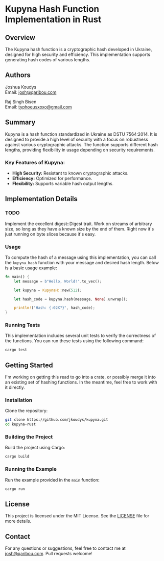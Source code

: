 # Kupyna Hash Function Implementation in Rust

## Overview

The Kupyna hash function is a cryptographic hash developed in Ukraine, designed for high security and efficiency. This implementation supports generating hash codes of various lengths.

## Authors

Joshua Koudys  
Email: [josh@qaribou.com](mailto:josh@qaribou.com)

Raj Singh Bisen  
Email: [typhoeusxoxo@gmail.com](mailto:typhoeusxoxo@gmail.com)

## Summary

Kupyna is a hash function standardized in Ukraine as DSTU 7564:2014. It is designed to provide a high level of security with a focus on robustness against various cryptographic attacks. The function supports different hash lengths, providing flexibility in usage depending on security requirements.

### Key Features of Kupyna:
- **High Security:** Resistant to known cryptographic attacks.
- **Efficiency:** Optimized for performance.
- **Flexibility:** Supports variable hash output lengths.

## Implementation Details

### TODO
Implement the excellent digest::Digest trait.
Work on streams of arbitrary size, so long as they have a known size by the end of them. Right
now it's just running on byte slices because it's easy.

### Usage

To compute the hash of a message using this implementation, you can call the `kupyna_hash` function with your message and desired hash length. Below is a basic usage example:

```rust
fn main() {
    let message = b"Hello, World!".to_vec();

    let kupyna = KupynaH::new(512);

    let hash_code = kupyna.hash(message, None).unwrap();

    println!("Hash: {:02X?}", hash_code);
}
```

### Running Tests

This implementation includes several unit tests to verify the correctness of the functions. You can run these tests using the following command:

```sh
cargo test
```

## Getting Started

I'm working on getting this read to go into a crate, or possibly merge it into an existing set of hashing functions. In the meantime, feel free to work with it directly.

### Installation

Clone the repository:
```sh
git clone https://github.com/jkoudys/kupyna.git
cd kupyna-rust
```

### Building the Project

Build the project using Cargo:
```sh
cargo build
```

### Running the Example

Run the example provided in the `main` function:
```sh
cargo run
```

## License

This project is licensed under the MIT License. See the [LICENSE](LICENSE) file for more details.

## Contact

For any questions or suggestions, feel free to contact me at [josh@qaribou.com](mailto:josh@qaribou.com). Pull requests welcome!
